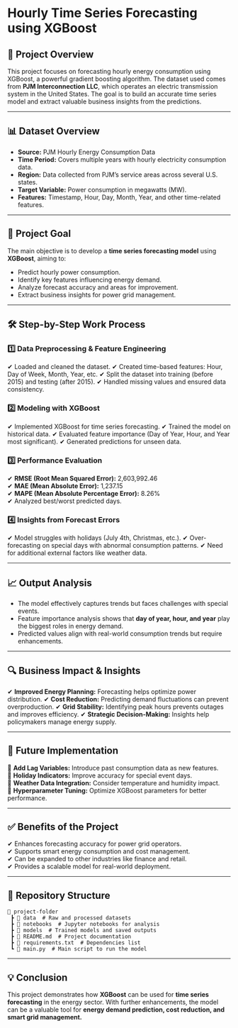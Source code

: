 # Hourly Time Series Forecasting using XGBoost

## 📌 Project Overview
This project focuses on forecasting hourly energy consumption using XGBoost, a powerful gradient boosting algorithm. The dataset used comes from **PJM Interconnection LLC**, which operates an electric transmission system in the United States. The goal is to build an accurate time series model and extract valuable business insights from the predictions.

---

## 📊 Dataset Overview
- **Source:** PJM Hourly Energy Consumption Data
- **Time Period:** Covers multiple years with hourly electricity consumption data.
- **Region:** Data collected from PJM’s service areas across several U.S. states.
- **Target Variable:** Power consumption in megawatts (MW).
- **Features:** Timestamp, Hour, Day, Month, Year, and other time-related features.

---

## 🎯 Project Goal
The main objective is to develop a **time series forecasting model** using **XGBoost**, aiming to:
- Predict hourly power consumption.
- Identify key features influencing energy demand.
- Analyze forecast accuracy and areas for improvement.
- Extract business insights for power grid management.

---

## 🛠 Step-by-Step Work Process
### 1️⃣ **Data Preprocessing & Feature Engineering**
✔ Loaded and cleaned the dataset.
✔ Created time-based features: Hour, Day of Week, Month, Year, etc.
✔ Split the dataset into training (before 2015) and testing (after 2015).
✔ Handled missing values and ensured data consistency.

### 2️⃣ **Modeling with XGBoost**
✔ Implemented XGBoost for time series forecasting.
✔ Trained the model on historical data.
✔ Evaluated feature importance (Day of Year, Hour, and Year most significant).
✔ Generated predictions for unseen data.

### 3️⃣ **Performance Evaluation**
✔ **RMSE (Root Mean Squared Error):** 2,603,992.46  
✔ **MAE (Mean Absolute Error):** 1,237.15  
✔ **MAPE (Mean Absolute Percentage Error):** 8.26%  
✔ Analyzed best/worst predicted days.

### 4️⃣ **Insights from Forecast Errors**
✔ Model struggles with holidays (July 4th, Christmas, etc.).
✔ Over-forecasting on special days with abnormal consumption patterns.
✔ Need for additional external factors like weather data.

---

## 📈 Output Analysis
- The model effectively captures trends but faces challenges with special events.
- Feature importance analysis shows that **day of year, hour, and year** play the biggest roles in energy demand.
- Predicted values align with real-world consumption trends but require enhancements.

---

## 🔍 Business Impact & Insights
✔ **Improved Energy Planning:** Forecasting helps optimize power distribution.
✔ **Cost Reduction:** Predicting demand fluctuations can prevent overproduction.
✔ **Grid Stability:** Identifying peak hours prevents outages and improves efficiency.
✔ **Strategic Decision-Making:** Insights help policymakers manage energy supply.

---

## 🚀 Future Implementation
🔹 **Add Lag Variables:** Introduce past consumption data as new features.  
🔹 **Holiday Indicators:** Improve accuracy for special event days.  
🔹 **Weather Data Integration:** Consider temperature and humidity impact.  
🔹 **Hyperparameter Tuning:** Optimize XGBoost parameters for better performance.  

---

## ✅ Benefits of the Project
✔ Enhances forecasting accuracy for power grid operators.  
✔ Supports smart energy consumption and cost management.  
✔ Can be expanded to other industries like finance and retail.  
✔ Provides a scalable model for real-world deployment.  

---

## 📂 Repository Structure
```
📁 project-folder
 ┣ 📂 data  # Raw and processed datasets
 ┣ 📂 notebooks  # Jupyter notebooks for analysis
 ┣ 📂 models  # Trained models and saved outputs
 ┣ 📜 README.md  # Project documentation
 ┣ 📜 requirements.txt  # Dependencies list
 ┗ 📜 main.py  # Main script to run the model
```

---

## 💡 Conclusion
This project demonstrates how **XGBoost** can be used for **time series forecasting** in the energy sector. With further enhancements, the model can be a valuable tool for **energy demand prediction, cost reduction, and smart grid management.**



